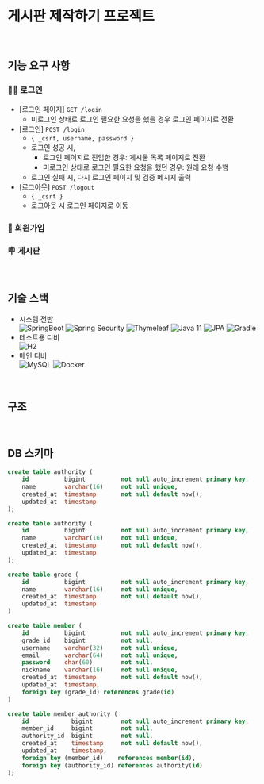 # 게시판 제작하기 프로젝트

<br/>

## 기능 요구 사항

### 🙌🏼 로그인
- [로그인 페이지] `GET /login`
  - 미로그인 상태로 로그인 필요한 요청을 했을 경우 로그인 페이지로 전환
- [로그인] `POST /login`
  - ``` { _csrf, username, password } ``` 
  - 로그인 성공 시, 
    - 로그인 페이지로 진입한 경우: 게시물 목록 페이지로 전환
    - 미로그인 상태로 로그인 필요한 요청을 했던 경우: 원래 요청 수행 
  - 로그인 실패 시, 다시 로그인 페이지 및 검증 메시지 출력
- [로그아웃] `POST /logout`
    - ``` { _csrf } ```
    - 로그아웃 시 로그인 페이지로 이동

### 📝 회원가입

### 🪧 게시판

<br/>

## 기술 스택

- 시스템 전반 <br/>
  <img alt="SpringBoot" src="https://img.shields.io/badge/SpringBoot-6DB33F?style=flat-square&logo=springboot&logoColor=white">
  <img alt="Spring Security" src="https://img.shields.io/badge/Spring Security-6DB33F?style=flat-square&logo=springsecurity&logoColor=white">
  <img alt="Thymeleaf" src="https://img.shields.io/badge/Thymeleaf-005F0F?style=flat-square&logo=thymeleaf&logoColor=white">
  <img alt="Java 11" src="https://img.shields.io/badge/Java 11-FF160B?style=flat-square&logo=java&logoColor=white">
  <img alt="JPA" src="https://img.shields.io/badge/JPA-EC1C24?style=flat-square&logo=jpa&logoColor=white">
  <img alt="Gradle" src="https://img.shields.io/badge/Gradle-02303A?style=flat-square&logo=gradle&logoColor=white">
- 테스트용 디비 <br/>
  <img alt="H2" src="https://img.shields.io/badge/H2-071D49?style=flat-square&logo=h2&logoColor=white">
- 메인 디비 <br/>
  <img alt="MySQL" src="https://img.shields.io/badge/MySQL-4479A1?style=flat-square&logo=mysql&logoColor=white">
  <img alt="Docker" src="https://img.shields.io/badge/Docker-2496ED?style=flat-square&logo=docker&logoColor=white">

<br/>

## 구조

<br/>

## DB 스키마 
```sql
create table authority (
    id          bigint          not null auto_increment primary key,
    name        varchar(16)     not null unique,
    created_at  timestamp       not null default now(),
    updated_at  timestamp
);
```
```sql
create table authority (
    id          bigint          not null auto_increment primary key,
    name        varchar(16)     not null unique,
    created_at  timestamp       not null default now(),
    updated_at  timestamp
);
```
```sql
create table grade (
    id          bigint          not null auto_increment primary key,
    name        varchar(16)     not null unique,
    created_at  timestamp       not null default now(),
    updated_at  timestamp
)
```
```sql
create table member (
    id          bigint          not null auto_increment primary key,
    grade_id    bigint          not null,
    username    varchar(32)     not null unique,
    email       varchar(64)     not null unique,
    password    char(60)        not null,
    nickname    varchar(16)     not null unique,
    created_at  timestamp       not null default now(),
    updated_at  timestamp,
    foreign key (grade_id) references grade(id)
)
```
```sql
create table member_authority (
    id            bigint        not null auto_increment primary key,
    member_id     bigint        not null,
    authority_id  bigint        not null,
    created_at    timestamp     not null default now(),
    updated_at    timestamp,
    foreign key (member_id)    references member(id),
    foreign key (authority_id) references authority(id)
);
```
